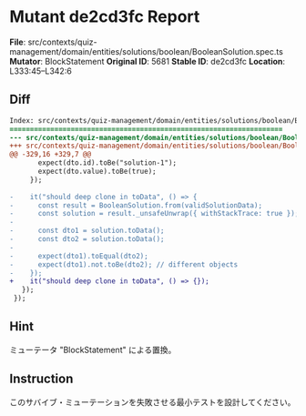 # Mutant de2cd3fc Report

**File**: src/contexts/quiz-management/domain/entities/solutions/boolean/BooleanSolution.spec.ts
**Mutator**: BlockStatement
**Original ID**: 5681
**Stable ID**: de2cd3fc
**Location**: L333:45–L342:6

## Diff

```diff
Index: src/contexts/quiz-management/domain/entities/solutions/boolean/BooleanSolution.spec.ts
===================================================================
--- src/contexts/quiz-management/domain/entities/solutions/boolean/BooleanSolution.spec.ts	original
+++ src/contexts/quiz-management/domain/entities/solutions/boolean/BooleanSolution.spec.ts	mutated #5681
@@ -329,16 +329,7 @@
       expect(dto.id).toBe("solution-1");
       expect(dto.value).toBe(true);
     });
 
-    it("should deep clone in toData", () => {
-      const result = BooleanSolution.from(validSolutionData);
-      const solution = result._unsafeUnwrap({ withStackTrace: true });
-
-      const dto1 = solution.toData();
-      const dto2 = solution.toData();
-
-      expect(dto1).toEqual(dto2);
-      expect(dto1).not.toBe(dto2); // different objects
-    });
+    it("should deep clone in toData", () => {});
   });
 });
```

## Hint

ミューテータ "BlockStatement" による置換。

## Instruction

このサバイブ・ミューテーションを失敗させる最小テストを設計してください。
